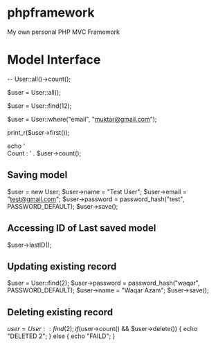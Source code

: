 # phpframework
My own personal PHP MVC Framework

# Model Interface
--
User::all()->count();

$user = User::all();

$user = User::find(12);

$user = User::where("email", "muktar@gmail.com");

print_r($user->first());

echo '<br>Count : ' . $user->count();

## Saving model
$user = new User;
$user->name = "Test User";
$user->email = "test@gmail.com";
$user->password = password_hash("test", PASSWORD_DEFAULT);
$user->save();

## Accessing ID of Last saved model
$user->lastID();

## Updating existing record
$user = User::find(2);
$user->password = password_hash("waqar", PASSWORD_DEFAULT);
$user->name = "Waqar Azam";
$user->save();

## Deleting existing record
$user = User::find(2);
if ($user->count() && $user->delete()) {
	echo "DELETED 2";
} else {
	echo "FAILD";
}